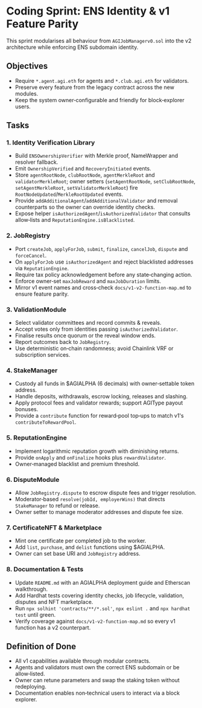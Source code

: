 # Coding Sprint: ENS Identity & v1 Feature Parity

This sprint modularises all behaviour from `AGIJobManagerv0.sol` into the v2 architecture while enforcing ENS subdomain identity.

## Objectives
- Require `*.agent.agi.eth` for agents and `*.club.agi.eth` for validators.
- Preserve every feature from the legacy contract across the new modules.
- Keep the system owner‑configurable and friendly for block‑explorer users.

## Tasks

### 1. Identity Verification Library
- Build `ENSOwnershipVerifier` with Merkle proof, NameWrapper and resolver fallback.
- Emit `OwnershipVerified` and `RecoveryInitiated` events.
- Store `agentRootNode`, `clubRootNode`, `agentMerkleRoot` and `validatorMerkleRoot`; owner setters (`setAgentRootNode`, `setClubRootNode`, `setAgentMerkleRoot`, `setValidatorMerkleRoot`) fire `RootNodeUpdated`/`MerkleRootUpdated` events.
- Provide `addAdditionalAgent`/`addAdditionalValidator` and removal counterparts so the owner can override identity checks.
- Expose helper `isAuthorizedAgent`/`isAuthorizedValidator` that consults allow‑lists and `ReputationEngine.isBlacklisted`.

### 2. JobRegistry
- Port `createJob`, `applyForJob`, `submit`, `finalize`, `cancelJob`, `dispute` and `forceCancel`.
- On `applyForJob` use `isAuthorizedAgent` and reject blacklisted addresses via `ReputationEngine`.
- Require tax policy acknowledgement before any state‑changing action.
- Enforce owner‑set `maxJobReward` and `maxJobDuration` limits.
- Mirror v1 event names and cross‑check `docs/v1-v2-function-map.md` to ensure feature parity.

### 3. ValidationModule
- Select validator committees and record commits & reveals.
- Accept votes only from identities passing `isAuthorizedValidator`.
- Finalise results once quorum or the reveal window ends.
- Report outcomes back to `JobRegistry`.
- Use deterministic on‑chain randomness; avoid Chainlink VRF or subscription services.

### 4. StakeManager
- Custody all funds in $AGIALPHA (6 decimals) with owner‑settable token address.
- Handle deposits, withdrawals, escrow locking, releases and slashing.
- Apply protocol fees and validator rewards; support AGIType payout bonuses.
- Provide a `contribute` function for reward‑pool top‑ups to match v1's `contributeToRewardPool`.

### 5. ReputationEngine
- Implement logarithmic reputation growth with diminishing returns.
- Provide `onApply` and `onFinalize` hooks plus `rewardValidator`.
- Owner‑managed blacklist and premium threshold.

### 6. DisputeModule
- Allow `JobRegistry.dispute` to escrow dispute fees and trigger resolution.
- Moderator‑based `resolve(jobId, employerWins)` that directs `StakeManager` to refund or release.
- Owner setter to manage moderator addresses and dispute fee size.

### 7. CertificateNFT & Marketplace
- Mint one certificate per completed job to the worker.
- Add `list`, `purchase`, and `delist` functions using $AGIALPHA.
- Owner can set base URI and `JobRegistry` address.

### 8. Documentation & Tests
- Update `README.md` with an AGIALPHA deployment guide and Etherscan walkthrough.
- Add Hardhat tests covering identity checks, job lifecycle, validation, disputes and NFT marketplace.
- Run `npx solhint 'contracts/**/*.sol'`, `npx eslint .` and `npx hardhat test` until green.
- Verify coverage against `docs/v1-v2-function-map.md` so every v1 function has a v2 counterpart.

## Definition of Done
- All v1 capabilities available through modular contracts.
- Agents and validators must own the correct ENS subdomain or be allow‑listed.
- Owner can retune parameters and swap the staking token without redeploying.
- Documentation enables non‑technical users to interact via a block explorer.
